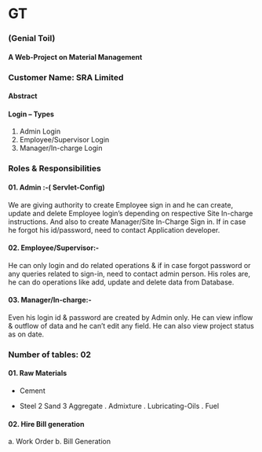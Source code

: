 # GT
### (Genial Toil)
#### A Web-Project on Material Management

### Customer Name: SRA Limited
#### Abstract
#### Login – Types
01. Admin Login
02. Employee/Supervisor Login
03. Manager/In-charge Login

### Roles & Responsibilities
#### 01. Admin :-( Servlet-Config)
We are giving authority to create Employee sign in and he can create, update and delete Employee login’s depending on respective Site In-charge instructions. And also to create Manager/Site In-Charge Sign in.
If in case he forgot his id/password, need to contact Application developer.
#### 02. Employee/Supervisor:-
He can only login and do related operations & if in case forgot password or any queries related to sign-in, need to contact admin person.
His roles are, he can do operations like add, update and delete data from Database.
#### 03. Manager/In-charge:-
Even his login id & password are created by Admin only.
He can view inflow & outflow of data and he can’t edit any field.
He can also view project status as on date.  
 
### Number of tables: 02
#### 01. Raw Materials
* Cement
+ Steel
2 Sand
3 Aggregate
. Admixture
. Lubricating-Oils
. Fuel
#### 02. Hire Bill generation
a. Work Order
b. Bill Generation

